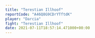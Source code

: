 ```yaml
---
title: "Terestian Illhoof"
reportCode: "A46Q8G9CDrYTftdK"
player: "Darcia"
fight: "Terestian Illhoof"
date: 2021-07-11T18:57:14.471000+00:00
---
```

